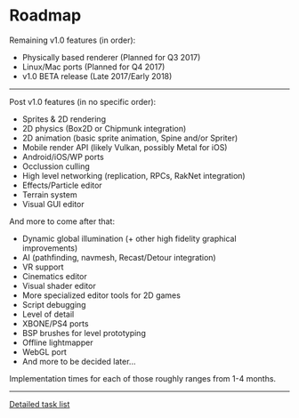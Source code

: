 # Roadmap

Remaining v1.0 features (in order):
 - Physically based renderer (Planned for Q3 2017)
 - Linux/Mac ports (Planned for Q4 2017)
 - v1.0 BETA release (Late 2017/Early 2018)
 
---------------------------------------------------

Post v1.0 features (in no specific order): 
 - Sprites & 2D rendering
 - 2D physics (Box2D or Chipmunk integration)
 - 2D animation (basic sprite animation, Spine and/or Spriter)
 - Mobile render API (likely Vulkan, possibly Metal for iOS)
 - Android/iOS/WP ports
 - Occlussion culling
 - High level networking (replication, RPCs, RakNet integration)
 - Effects/Particle editor
 - Terrain system
 - Visual GUI editor 
 
And more to come after that:
 - Dynamic global illumination (+ other high fidelity graphical improvements)
 - AI (pathfinding, navmesh, Recast/Detour integration)
 - VR support
 - Cinematics editor
 - Visual shader editor
 - More specialized editor tools for 2D games
 - Script debugging
 - Level of detail
 - XBONE/PS4 ports
 - BSP brushes for level prototyping
 - Offline lightmapper
 - WebGL port
 - And more to be decided later...
 
Implementation times for each of those roughly ranges from 1-4 months.

---------------------------------------------------

[Detailed task list](https://trello.com/b/w6CyYY37/banshee-3d)
